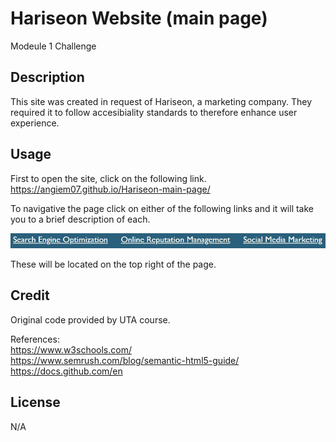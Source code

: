 # Hariseon Website (main page)
Modeule 1 Challenge

## Description
This site was created in request of Hariseon, a marketing company. They required it to follow accesibiality standards to therefore enhance user experience.

## Usage
First to open the site, click on the following link. \
https://angiem07.github.io/Hariseon-main-page/

To navigative the page click on either of the following links and it will take you to a brief description of each. 

![alt text](images/links.JPG) 

These will be located on the top right of the page. 


## Credit
Original code provided by UTA course.

References: \
https://www.w3schools.com/ \
https://www.semrush.com/blog/semantic-html5-guide/ \
https://docs.github.com/en

## License
N/A
